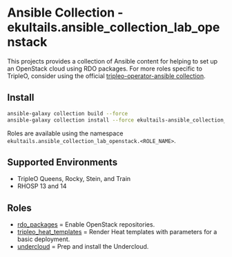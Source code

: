 # Ansible Collection - ekultails.ansible_collection_lab_openstack

This projects provides a collection of Ansible content for helping to set up an OpenStack cloud using RDO packages. For more roles specific to TripleO, consider using the official [tripleo-operator-ansible collection](https://opendev.org/openstack/tripleo-operator-ansible).


## Install

```sh
ansible-galaxy collection build --force
ansible-galaxy collection install --force ekultails-ansible_collection_lab_openstack-*.tar.gz
```

Roles are available using the namespace `ekultails.ansible_collection_lab_openstack.<ROLE_NAME>`.


## Supported Environments

* TripleO Queens, Rocky, Stein, and Train
* RHOSP 13 and 14


## Roles

* [rdo_packages](roles/rdo_packages/README.md) = Enable OpenStack repositories.
* [tripleo_heat_templates](roles/tripleo_heat_templates/README.md) = Render Heat templates with parameters for a basic deployment.
* [undercloud](roles/undercloud/README.md) = Prep and install the Undercloud.
